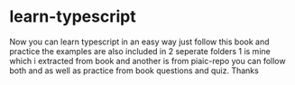 # learn-typescript
Now you can learn typescript in an easy way just follow this book and practice the examples are also included in 2 seperate folders 1 is mine which i extracted from book and another is from piaic-repo you can follow both and as well as practice from book questions and quiz.
Thanks
